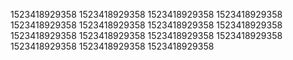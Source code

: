 1523418929358
1523418929358
1523418929358
1523418929358
1523418929358
1523418929358
1523418929358
1523418929358
1523418929358
1523418929358
1523418929358
1523418929358
1523418929358
1523418929358
1523418929358